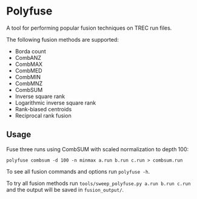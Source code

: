 # Polyfuse

A tool for performing popular fusion techniques on TREC run files.

The following fusion methods are supported:

* Borda count
* CombANZ
* CombMAX
* CombMED
* CombMIN
* CombMNZ
* CombSUM
* Inverse square rank
* Logarithmic inverse square rank
* Rank-biased centroids
* Reciprocal rank fusion

## Usage

Fuse three runs using CombSUM with scaled normalization to depth 100:

```polyfuse combsum -d 100 -n minmax a.run b.run c.run > combsum.run```

To see all fusion commands and options run `polyfuse -h`.

To try all fusion methods run `tools/sweep_polyfuse.py a.run b.run c.run` and the output will be saved in `fusion_output/`.
